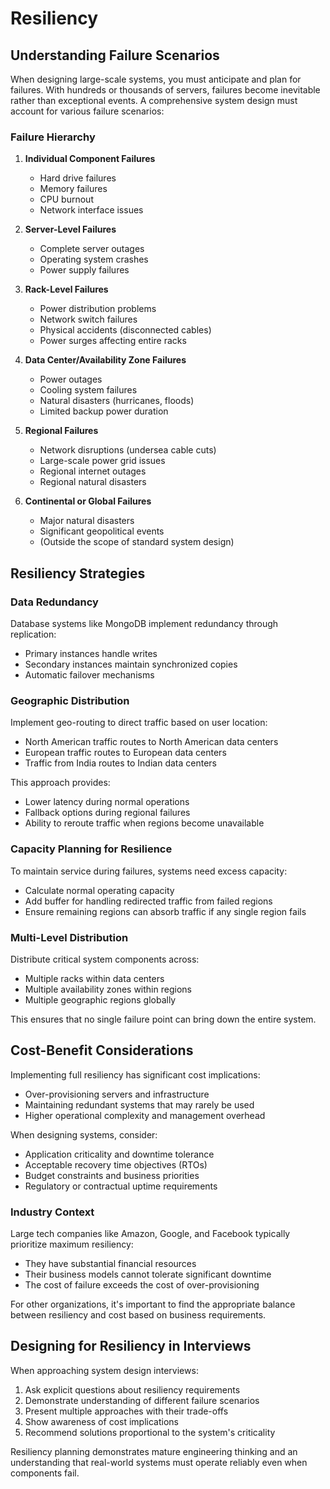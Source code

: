 # Resiliency

## Understanding Failure Scenarios

When designing large-scale systems, you must anticipate and plan for failures. With hundreds or thousands of servers, failures become inevitable rather than exceptional events. A comprehensive system design must account for various failure scenarios:

### Failure Hierarchy

1. **Individual Component Failures**
   - Hard drive failures
   - Memory failures
   - CPU burnout
   - Network interface issues

2. **Server-Level Failures**
   - Complete server outages
   - Operating system crashes
   - Power supply failures

3. **Rack-Level Failures**
   - Power distribution problems
   - Network switch failures
   - Physical accidents (disconnected cables)
   - Power surges affecting entire racks

4. **Data Center/Availability Zone Failures**
   - Power outages
   - Cooling system failures
   - Natural disasters (hurricanes, floods)
   - Limited backup power duration

5. **Regional Failures**
   - Network disruptions (undersea cable cuts)
   - Large-scale power grid issues
   - Regional internet outages
   - Regional natural disasters

6. **Continental or Global Failures**
   - Major natural disasters
   - Significant geopolitical events
   - (Outside the scope of standard system design)

## Resiliency Strategies

### Data Redundancy

Database systems like MongoDB implement redundancy through replication:
- Primary instances handle writes
- Secondary instances maintain synchronized copies
- Automatic failover mechanisms

### Geographic Distribution

Implement geo-routing to direct traffic based on user location:
- North American traffic routes to North American data centers
- European traffic routes to European data centers
- Traffic from India routes to Indian data centers

This approach provides:
- Lower latency during normal operations
- Fallback options during regional failures
- Ability to reroute traffic when regions become unavailable

### Capacity Planning for Resilience

To maintain service during failures, systems need excess capacity:
- Calculate normal operating capacity
- Add buffer for handling redirected traffic from failed regions
- Ensure remaining regions can absorb traffic if any single region fails

### Multi-Level Distribution

Distribute critical system components across:
- Multiple racks within data centers
- Multiple availability zones within regions
- Multiple geographic regions globally

This ensures that no single failure point can bring down the entire system.

## Cost-Benefit Considerations

Implementing full resiliency has significant cost implications:
- Over-provisioning servers and infrastructure
- Maintaining redundant systems that may rarely be used
- Higher operational complexity and management overhead

When designing systems, consider:
- Application criticality and downtime tolerance
- Acceptable recovery time objectives (RTOs)
- Budget constraints and business priorities
- Regulatory or contractual uptime requirements

### Industry Context

Large tech companies like Amazon, Google, and Facebook typically prioritize maximum resiliency:
- They have substantial financial resources
- Their business models cannot tolerate significant downtime
- The cost of failure exceeds the cost of over-provisioning

For other organizations, it's important to find the appropriate balance between resiliency and cost based on business requirements.

## Designing for Resiliency in Interviews

When approaching system design interviews:
1. Ask explicit questions about resiliency requirements
2. Demonstrate understanding of different failure scenarios
3. Present multiple approaches with their trade-offs
4. Show awareness of cost implications
5. Recommend solutions proportional to the system's criticality

Resiliency planning demonstrates mature engineering thinking and an understanding that real-world systems must operate reliably even when components fail.
